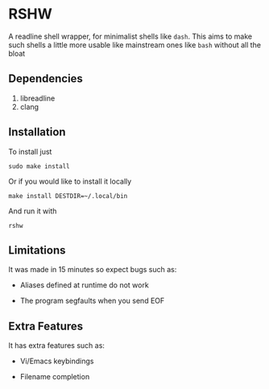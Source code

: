 # RSHW

A readline shell wrapper, for minimalist shells like `dash`. This aims to make such shells a little more usable like mainstream ones like `bash` without all the bloat

## Dependencies

1. libreadline
2. clang

## Installation

To install just

`sudo make install`

Or if you would like to install it locally

`make install DESTDIR=~/.local/bin`

And run it with

`rshw`

## Limitations

It was made in 15 minutes so expect bugs such as:

- Aliases defined at runtime do not work

- The program segfaults when you send EOF

## Extra Features

It has extra features such as:

- Vi/Emacs keybindings

- Filename completion
